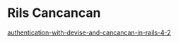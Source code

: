 # Rils Cancancan

[authentication-with-devise-and-cancancan-in-rails-4-2](http://hibbard.eu/authentication-with-devise-and-cancancan-in-rails-4-2)